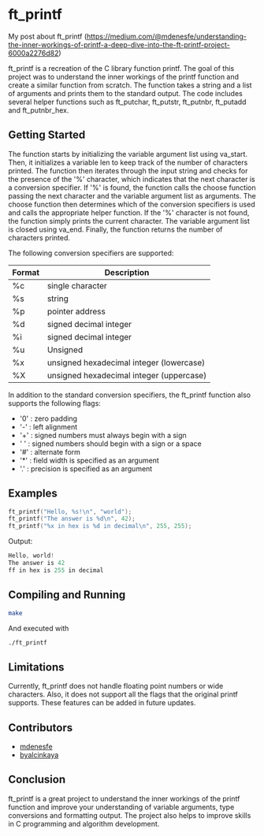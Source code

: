 # ft_printf

My post about ft_printf (https://medium.com/@mdenesfe/understanding-the-inner-workings-of-printf-a-deep-dive-into-the-ft-printf-project-6000a2276d82)

ft_printf is a recreation of the C library function printf. The goal of this project was to understand the inner workings of the printf function and create a similar function from scratch. The function takes a string and a list of arguments and prints them to the standard output. The code includes several helper functions such as ft_putchar, ft_putstr, ft_putnbr, ft_putadd and ft_putnbr_hex.

## Getting Started

The function starts by initializing the variable argument list using va_start. Then, it initializes a variable len to keep track of the number of characters printed. The function then iterates through the input string and checks for the presence of the '%' character, which indicates that the next character is a conversion specifier. If '%' is found, the function calls the choose function passing the next character and the variable argument list as arguments. The choose function then determines which of the conversion specifiers is used and calls the appropriate helper function. If the '%' character is not found, the function simply prints the current character. The variable argument list is closed using va_end. Finally, the function returns the number of characters printed.

The following conversion specifiers are supported:

Format        | Description
------------- | -------------
%c            |  single character
%s            |  string
%p            |  pointer address
%d            |  signed decimal integer
%i            |  signed decimal integer
%u            |  Unsigned
%x            |  unsigned hexadecimal integer (lowercase)
%X            |   unsigned hexadecimal integer (uppercase)

In addition to the standard conversion specifiers, the ft_printf function also supports the following flags:


- '0' : zero padding
- '-' : left alignment
- '+' : signed numbers must always begin with a sign
- ' ' : signed numbers should begin with a sign or a space
- '#' : alternate form
- '*' : field width is specified as an argument
- '.' : precision is specified as an argument

## Examples

```C
ft_printf("Hello, %s!\n", "world");
ft_printf("The answer is %d\n", 42);
ft_printf("%x in hex is %d in decimal\n", 255, 255);
```
Output:
```C
Hello, world!
The answer is 42
ff in hex is 255 in decimal
```

## Compiling and Running

```Bash
make
```
And executed with
```Bash
./ft_printf
```

## Limitations

Currently, ft_printf does not handle floating point numbers or wide characters. Also, it does not support all the flags that the original printf supports. These features can be added in future updates.

## Contributors
- [mdenesfe](https://github.com/mdenesfe)
- [byalcinkaya](https://github.com/byalcinkaya)

## Conclusion

ft_printf is a great project to understand the inner workings of the printf function and improve your understanding of variable arguments, type conversions and formatting output. The project also helps to improve skills in C programming and algorithm development.
